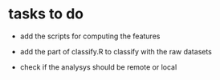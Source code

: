 # tasks to do

- add the scripts for computing the features
- add the part of classify.R to classify with the raw datasets

- check if the analysys should be remote or local

